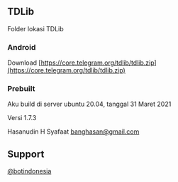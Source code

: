## TDLib

Folder lokasi TDLib

### Android

Download [https://core.telegram.org/tdlib/tdlib.zip](https://core.telegram.org/tdlib/tdlib.zip)

### Prebuilt

Aku build di server ubuntu 20.04, tanggal 31 Maret 2021

Versi 1.7.3

Hasanudin H Syafaat
banghasan@gmail.com


## Support

[@botindonesia](https://t.me/botindonesia)